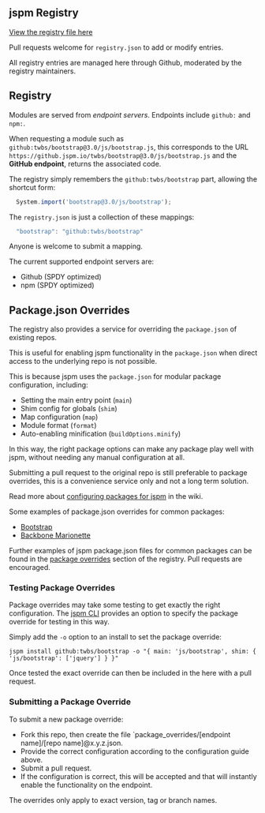 jspm Registry
---

[View the registry file here](https://github.com/jspm/registry/blob/master/registry.json)

Pull requests welcome for `registry.json` to add or modify entries.

All registry entries are managed here through Github, moderated by the registry maintainers.

Registry
---

Modules are served from _endpoint servers_. Endpoints include `github:` and `npm:`.

When requesting a module such as `github:twbs/bootstrap@3.0/js/bootstrap.js`, this corresponds to the URL 
`https://github.jspm.io/twbs/bootstrap@3.0/js/bootstrap.js` and the **GitHub endpoint**, returns the associated code.

The registry simply remembers the `github:twbs/bootstrap` part, allowing the shortcut form:

```javascript
  System.import('bootstrap@3.0/js/bootstrap');
```

The `registry.json` is just a collection of these mappings:

```javascript
  "bootstrap": "github:twbs/bootstrap"
```

Anyone is welcome to submit a mapping.

The current supported endpoint servers are:

* Github (SPDY optimized)
* npm (SPDY optimized)

Package.json Overrides
---

The registry also provides a service for overriding the `package.json` of existing repos.

This is useful for enabling jspm functionality in the `package.json` when direct access to the underlying repo is not possible.

This is because jspm uses the `package.json` for modular package configuration, including:

* Setting the main entry point (`main`)
* Shim config for globals (`shim`)
* Map configuration (`map`)
* Module format (`format`)
* Auto-enabling minification (`buildOptions.minify`)

In this way, the right package options can make any package play well with jspm, without needing any manual configuration at all.

Submitting a pull request to the original repo is still preferable to package overrides, this is a convenience service only and not a long term solution.

Read more about [configuring packages for jspm](https://github.com/jspm/registry/wiki/Configuring-Packages-for-jspm) in the wiki.

Some examples of package.json overrides for common packages:
* [Bootstrap](https://github.com/jspm/registry/blob/master/package-overrides/github/twbs/bootstrap%403.0.2.json)
* [Backbone Marionette](https://github.com/jspm/registry/blob/master/package-overrides/github/marionettejs/backbone.marionette%401.2.2.json)

Further examples of jspm package.json files for common packages can be found in the [package overrides](https://github.com/jspm/registry/tree/master/package-overrides) section of the registry. Pull requests are encouraged.

### Testing Package Overrides

Package overrides may take some testing to get exactly the right configuration. The [jspm CLI](https://github.com/jspm/jspm-cli) provides an option to specify the package override for testing in this way.

Simply add the `-o` option to an install to set the package override:

```
jspm install github:twbs/bootstrap -o "{ main: 'js/bootstrap', shim: { 'js/bootstrap': ['jquery'] } }"
```

Once tested the exact override can then be included in the here with a pull request.

### Submitting a Package Override

To submit a new package override:

* Fork this repo, then create the file `package_overrides/[endpoint name]/[repo name]@x.y.z.json.
* Provide the correct configuration according to the configuration guide above.
* Submit a pull request.
* If the configuration is correct, this will be accepted and that will instantly enable the functionality on the endpoint.

The overrides only apply to exact version, tag or branch names.




